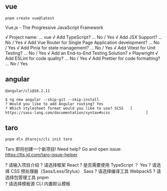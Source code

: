 ## vue

`pnpm create vue@latest`

Vue.js - The Progressive JavaScript Framework

√ Project name: ... vue
√ Add TypeScript? ... No / Yes
√ Add JSX Support? ... No / Yes
√ Add Vue Router for Single Page Application development? ... No / Yes
√ Add Pinia for state management? ... No / Yes
√ Add Vitest for Unit Testing? ... No / Yes
√ Add an End-to-End Testing Solution? » Playwright
√ Add ESLint for code quality? ... No / Yes
√ Add Prettier for code formatting? ... No / Yes

## angular

`@angular/cli@16.2.11`

```
$ ng new angular --skip-git --skip-install
? Would you like to add Angular routing? Yes
? Which stylesheet format would you like to use? SCSS   [ https://sass-lang.com/documentation/syntax#scss                ]
```

## taro

`pnpm dlx @tarojs/cli init taro`

Taro 即将创建一个新项目!
Need help? Go and open issue: https://tls.jd.com/taro-issue-helper

? 请输入项目介绍
? 请选择框架 React
? 是否需要使用 TypeScript ？ Yes
? 请选择 CSS 预处理器（Sass/Less/Stylus） Sass
? 请选择编译工具 Webpack5
? 请选择包管理工具 pnpm  
? 请选择模板源 CLI 内置默认模板
